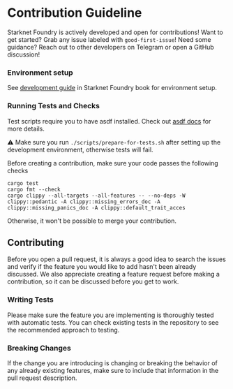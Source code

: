 # Contribution Guideline

Starknet Foundry is actively developed and open for contributions!
Want to get started?
Grab any issue labeled with `good-first-issue`!
Need some guidance?
Reach out to other developers on Telegram or open a GitHub discussion!

### Environment setup

See [development guide](https://foundry-rs.github.io/starknet-foundry/development/environment-setup.html) in Starknet
Foundry book for environment setup.

### Running Tests and Checks

Test scripts require you to have asdf installed.
Check out [asdf docs](https://asdf-vm.com/guide/getting-started.html) for more details.

⚠️ Make sure you run `./scripts/prepare-for-tests.sh` after setting up the development environment, otherwise tests will
fail.

Before creating a contribution, make sure your code passes the following checks

```shell
cargo test
cargo fmt --check
cargo clippy --all-targets --all-features -- --no-deps -W clippy::pedantic -A clippy::missing_errors_doc -A clippy::missing_panics_doc -A clippy::default_trait_acces
```

Otherwise, it won't be possible to merge your contribution.

## Contributing

Before you open a pull request, it is always a good idea to search the issues and verify if the feature you would like
to add hasn't been already discussed.
We also appreciate creating a feature request before making a contribution, so it can be discussed before you get to
work.

### Writing Tests

Please make sure the feature you are implementing is thoroughly tested with automatic tests.
You can check existing tests in the repository to see the recommended approach to testing.

### Breaking Changes

If the change you are introducing is changing or breaking the behavior of any already existing features, make sure to
include that information in the pull request description.

